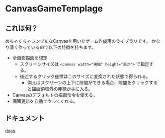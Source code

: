 # CanvasGameTemplage

## これは何？

めちゃくちゃシンプルなCanvasを用いたゲーム作成用のライブラリです。
かなり薄く作っているので以下の特徴を持ちます。

* 全画面描画を想定
  * スクリーンサイズは `<canvas width="横幅" height="高さ">` で指定する。
  * 後述するクリック座標はこのサイズに変換された状態で得られる。
    * 例えばスクリーンの上下に隙間ができる場合、隙間をクリックすると描画領域外の座標が手に入る。
* Canvasのデフォルトの描画命令を使える。
* 画面更新を自動でやってくれる。

## ドキュメント

[docs](./DOCS.md)
